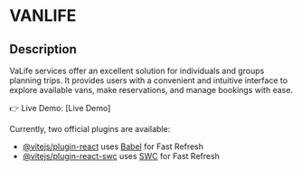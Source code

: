 # VANLIFE

## Description
VaLife services offer an excellent solution for individuals and groups planning trips. It provides users with a convenient and intuitive interface to explore available vans, make reservations, and manage bookings with ease.

👉 Live Demo: [Live Demo]

Currently, two official plugins are available:

- [@vitejs/plugin-react](https://github.com/vitejs/vite-plugin-react/blob/main/packages/plugin-react/README.md) uses [Babel](https://babeljs.io/) for Fast Refresh
- [@vitejs/plugin-react-swc](https://github.com/vitejs/vite-plugin-react-swc) uses [SWC](https://swc.rs/) for Fast Refresh
